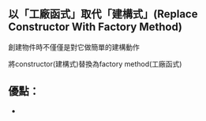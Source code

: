 ## 以「工廠函式」取代「建構式」(Replace Constructor With Factory Method)

創建物件時不僅僅是對它做簡單的建構動作

將constructor(建構式)替換為factory method(工廠函式)

## 優點：
* 




